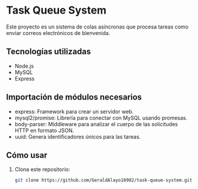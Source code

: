 # Task Queue System

Este proyecto es un sistema de colas asíncronas que procesa tareas como enviar correos electrónicos de bienvenida. 

## Tecnologías utilizadas
- Node.js
- MySQL
- Express

## Importación de módulos necesarios
- express: Framework para crear un servidor web.
- mysql2/promise: Librería para conectar con MySQL usando promesas.
- body-parser: Middleware para analizar el cuerpo de las solicitudes HTTP en formato JSON.
- uuid: Genera identificadores únicos para las tareas.

## Cómo usar
1. Clona este repositorio:
   ```bash
   git clone https://github.com/GeraldAlayo18902/task-queue-system.git
